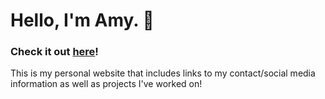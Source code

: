 # Hello, I'm Amy. :information_desk_person:

### Check it out [here](http://helloimamy.com)!

This is my personal website that includes links to my contact/social media information as well as projects I've worked on! 


